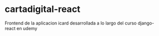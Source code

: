 # cartadigital-react
Frontend de la aplicacion icard desarrollada a lo largo del curso django-react en udemy
